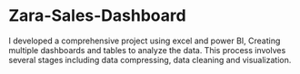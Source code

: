 # Zara-Sales-Dashboard
I developed a comprehensive project using excel and power BI, Creating multiple dashboards and tables to analyze the data. This process involves several stages including data compressing, data cleaning and visualization.
